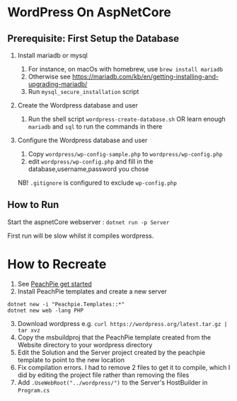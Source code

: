# WordPress On AspNetCore

## Prerequisite: First Setup the Database

1. Install mariadb or mysql
    1. For instance, on macOs with homebrew, use `brew install mariadb`
    2. Otherwise see https://mariadb.com/kb/en/getting-installing-and-upgrading-mariadb/
    3. Run `mysql_secure_installation` script

2. Create the Wordpress database and user
    1. Run the shell script `wordpress-create-database.sh` OR learn enough `mariadb` and `sql` to run the commands in there

3. Configure the Wordpress database and user

    1. Copy `wordpress/wp-config-sample.php` to `wordpress/wp-config.php`
    2. edit `wordpress/wp-config.php` and fill in the database,username,password you chose
    
    NB! `.gitignore` is configured to exclude `wp-config.php`

## How to Run

Start the aspnetCore webserver : `dotnet run -p Server`

First run will be slow whilst it compiles wordpress.

# How to Recreate

1. See [PeachPie get started](https://docs.peachpie.io/get-started/)
2. Install PeachPie templates and create a new server
```
dotnet new -i "Peachpie.Templates::*"
dotnet new web -lang PHP
```
3. Download wordpress e.g. `curl https://wordpress.org/latest.tar.gz | tar xvz`
4. Copy the msbuildproj that the PeachPie template created from the Website directory to your wordpress directory
5. Edit the Solution and the Server project created by the peachpie template to point to the new location
6. Fix compilation errors. I had to remove 2 files to get it to compile, which I did by editing the project file rather than removing the files
7. Add `.UseWebRoot("../wordpress/")` to the Server's HostBuilder in `Program.cs` 
